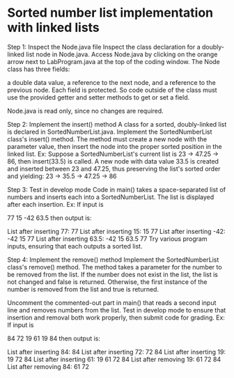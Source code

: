 # Sorted number list implementation with linked lists

Step 1: Inspect the Node.java file
Inspect the class declaration for a doubly-linked list node in Node.java. Access Node.java by clicking on the orange arrow next to LabProgram.java at the top of the coding window. The Node class has three fields:

a double data value,
a reference to the next node, and
a reference to the previous node.
Each field is protected. So code outside of the class must use the provided getter and setter methods to get or set a field.

Node.java is read only, since no changes are required.

Step 2: Implement the insert() method
A class for a sorted, doubly-linked list is declared in SortedNumberList.java. Implement the SortedNumberList class's insert() method. The method must create a new node with the parameter value, then insert the node into the proper sorted position in the linked list. Ex: Suppose a SortedNumberList's current list is 23 → 47.25 → 86, then insert(33.5) is called. A new node with data value 33.5 is created and inserted between 23 and 47.25, thus preserving the list's sorted order and yielding: 23 → 35.5 → 47.25 → 86

Step 3: Test in develop mode
Code in main() takes a space-separated list of numbers and inserts each into a SortedNumberList. The list is displayed after each insertion. Ex: If input is

77 15 -42 63.5
then output is:

List after inserting 77: 
77 
List after inserting 15: 
15 77 
List after inserting -42: 
-42 15 77 
List after inserting 63.5: 
-42 15 63.5 77
Try various program inputs, ensuring that each outputs a sorted list.

Step 4: Implement the remove() method
Implement the SortedNumberList class's remove() method. The method takes a parameter for the number to be removed from the list. If the number does not exist in the list, the list is not changed and false is returned. Otherwise, the first instance of the number is removed from the list and true is returned.

Uncomment the commented-out part in main() that reads a second input line and removes numbers from the list. Test in develop mode to ensure that insertion and removal both work properly, then submit code for grading. Ex: If input is

84 72 19 61
19 84
then output is:

List after inserting 84: 
84 
List after inserting 72: 
72 84 
List after inserting 19: 
19 72 84 
List after inserting 61: 
19 61 72 84 
List after removing 19: 
61 72 84 
List after removing 84: 
61 72
